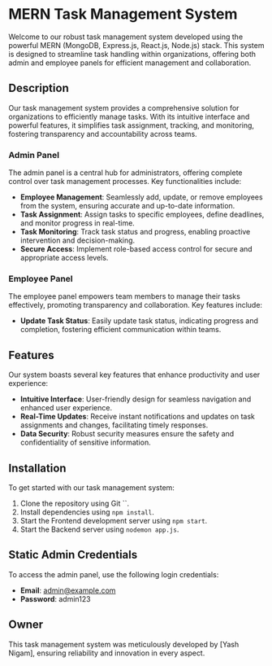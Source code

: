 # MERN Task Management System

Welcome to our robust task management system developed using the powerful MERN (MongoDB, Express.js, React.js, Node.js) stack. This system is designed to streamline task handling within organizations, offering both admin and employee panels for efficient management and collaboration.

## Description

Our task management system provides a comprehensive solution for organizations to efficiently manage tasks. With its intuitive interface and powerful features, it simplifies task assignment, tracking, and monitoring, fostering transparency and accountability across teams.

### Admin Panel

The admin panel is a central hub for administrators, offering complete control over task management processes. Key functionalities include:

- **Employee Management**: Seamlessly add, update, or remove employees from the system, ensuring accurate and up-to-date information.
- **Task Assignment**: Assign tasks to specific employees, define deadlines, and monitor progress in real-time.
- **Task Monitoring**: Track task status and progress, enabling proactive intervention and decision-making.
- **Secure Access**: Implement role-based access control for secure and appropriate access levels.

### Employee Panel

The employee panel empowers team members to manage their tasks effectively, promoting transparency and collaboration. Key features include:

- **Update Task Status**: Easily update task status, indicating progress and completion, fostering efficient communication within teams.

## Features

Our system boasts several key features that enhance productivity and user experience:

- **Intuitive Interface**: User-friendly design for seamless navigation and enhanced user experience.
- **Real-Time Updates**: Receive instant notifications and updates on task assignments and changes, facilitating timely responses.
- **Data Security**: Robust security measures ensure the safety and confidentiality of sensitive information.

## Installation

To get started with our task management system:

1. Clone the repository using Git ``.
2. Install dependencies using `npm install`.
3. Start the Frontend development server using `npm start`.
4. Start the Backend server using `nodemon app.js`.

## Static Admin Credentials

To access the admin panel, use the following login credentials:

- **Email**: admin@example.com
- **Password**: admin123

## Owner

This task management system was meticulously developed by [Yash Nigam], ensuring reliability and innovation in every aspect.

